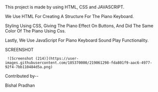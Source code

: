 This project is made by using HTML, CSS and JAVASCRIPT.

We Use HTML For Creating A Structure For The Piano Keyboard.

Styling Using CSS, Giving The Piano Effect On Buttons, And Did The Same Color Of The Piano Using Css.

Lastly, We Use JavaScript For Piano Keyboard Sound Play Functionality.


SCREENSHOT

     
     ![Screenshot (214)](https://user-images.githubusercontent.com/105370000/219061298-fda801f9-aac6-4977-92f4-7bb110484d5a.png)





Contributed by--

Bishal Pradhan
